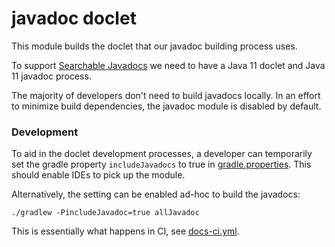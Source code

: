 # javadoc doclet

This module builds the doclet that our javadoc building process uses.

To support [Searchable Javadocs](https://github.com/deephaven/deephaven-core/issues/590)
we need to have a Java 11 doclet and Java 11 javadoc process.

The majority of developers don't need to build javadocs locally.
In an effort to minimize build dependencies, the javadoc module is disabled by default.

### Development

To aid in the doclet development processes, a developer can temporarily set the gradle property
`includeJavadocs` to true in [gradle.properties](../gradle.properties).
This should enable IDEs to pick up the module.

Alternatively, the setting can be enabled ad-hoc to build the javadocs:

```shell
./gradlew -PincludeJavadoc=true allJavadoc
```

This is essentially what happens in CI, see [docs-ci.yml](../.github/workflows/docs-ci.yml).
